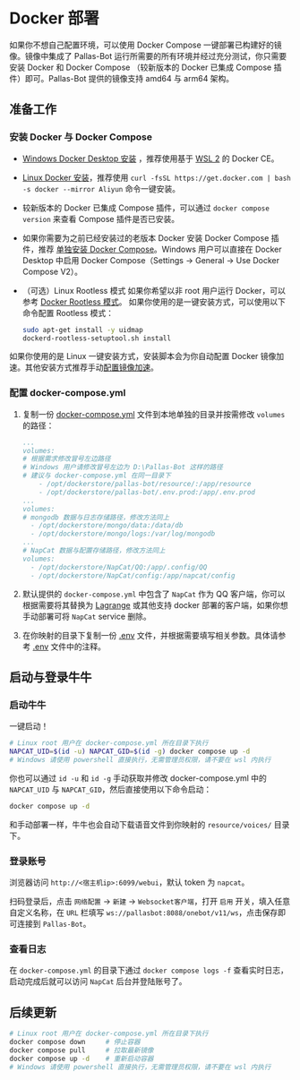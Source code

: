 # Docker 部署

如果你不想自己配置环境，可以使用 Docker Compose 一键部署已构建好的镜像。镜像中集成了 Pallas-Bot 运行所需要的所有环境并经过充分测试，你只需要安装 Docker 和 Docker Compose （较新版本的 Docker 已集成 Compose 插件）即可。Pallas-Bot 提供的镜像支持 amd64 与 arm64 架构。

## 准备工作

### 安装 Docker 与 Docker Compose

- [Windows Docker Desktop 安装](https://docs.docker.com/desktop/install/windows-install/) ，推荐使用基于 [WSL 2](https://learn.microsoft.com/zh-cn/windows/wsl/install) 的 Docker CE。

- [Linux Docker 安装](https://docs.docker.com/engine/install/ubuntu/)，推荐使用 `curl -fsSL https://get.docker.com | bash -s docker --mirror Aliyun` 命令一键安装。

- 较新版本的 Docker 已集成 Compose 插件，可以通过 `docker compose version` 来查看 Compose 插件是否已安装。

- 如果你需要为之前已经安装过的老版本 Docker 安装 Docker Compose 插件，推荐 [单独安装 Docker Compose](https://docs.docker.com/compose/install/other/)。Windows 用户可以直接在 Docker Desktop 中启用 Docker Compose（Settings -> General -> Use Docker Compose V2）。

- （可选）Linux Rootless 模式
  如果你希望以非 root 用户运行 Docker，可以参考 [Docker Rootless 模式](https://docs.docker.com/engine/security/rootless/)。
  如果你使用的是一键安装方式，可以使用以下命令配置 Rootless 模式：

    ```bash
    sudo apt-get install -y uidmap
    dockerd-rootless-setuptool.sh install
    ```

如果你使用的是 Linux 一键安装方式，安装脚本会为你自动配置 Docker 镜像加速。其他安装方式推荐手动[配置镜像加速](https://www.runoob.com/docker/docker-mirror-acceleration.html)。

### 配置 docker-compose.yml

1. 复制一份 [docker-compose.yml](../docker-compose.yml) 文件到本地单独的目录并按需修改 `volumes` 的路径：

    ```yml
    ...
    volumes:
    # 根据需求修改冒号左边路径
    # Windows 用户请修改冒号左边为 D:\Pallas-Bot 这样的路径
    # 建议与 docker-compose.yml 在同一目录下
        - /opt/dockerstore/pallas-bot/resource/:/app/resource
        - /opt/dockerstore/pallas-bot/.env.prod:/app/.env.prod
    ...
    volumes:
    # mongodb 数据与日志存储路径，修改方法同上
      - /opt/dockerstore/mongo/data:/data/db
      - /opt/dockerstore/mongo/logs:/var/log/mongodb
    ...
    # NapCat 数据与配置存储路径，修改方法同上
    volumes:
      - /opt/dockerstore/NapCat/QQ:/app/.config/QQ
      - /opt/dockerstore/NapCat/config:/app/napcat/config
    ```

2. 默认提供的 `docker-compose.yml` 中包含了 `NapCat` 作为 QQ 客户端，你可以根据需要将其替换为 [Lagrange](https://github.com/LagrangeDev/Lagrange.Core/blob/master/Docker_zh.md) 或其他支持 docker 部署的客户端，如果你想手动部署可将 `NapCat` service 删除。

3. 在你映射的目录下复制一份 [.env](../.env) 文件，并根据需要填写相关参数。具体请参考 [.env](../.env) 文件中的注释。

## 启动与登录牛牛

### 启动牛牛

一键启动！

```bash
# Linux root 用户在 docker-compose.yml 所在目录下执行
NAPCAT_UID=$(id -u) NAPCAT_GID=$(id -g) docker compose up -d
# Windows 请使用 powershell 直接执行，无需管理员权限，请不要在 wsl 内执行
```

你也可以通过 `id -u` 和 `id -g` 手动获取并修改 docker-compose.yml 中的 `NAPCAT_UID` 与 `NAPCAT_GID`，然后直接使用以下命令启动：

```bash
docker compose up -d
```

和手动部署一样，牛牛也会自动下载语音文件到你映射的 `resource/voices/` 目录下。

### 登录账号

浏览器访问 `http://<宿主机ip>:6099/webui`，默认 token 为 `napcat`。

扫码登录后，点击 `网络配置` -> `新建` -> `Websocket客户端`，打开 `启用` 开关，填入任意自定义名称，在 `URL` 栏填写 `ws://pallasbot:8088/onebot/v11/ws`，点击保存即可连接到 `Pallas-Bot`。

### 查看日志

在 `docker-compose.yml` 的目录下通过 `docker compose logs -f` 查看实时日志，启动完成后就可以访问 `NapCat` 后台并登陆账号了。

## 后续更新

```bash
# Linux root 用户在 docker-compose.yml 所在目录下执行
docker compose down     # 停止容器
docker compose pull     # 拉取最新镜像
docker compose up -d    # 重新启动容器
# Windows 请使用 powershell 直接执行，无需管理员权限，请不要在 wsl 内执行
```

